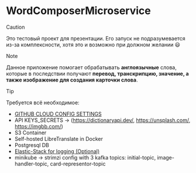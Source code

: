 # WordComposerMicroservice

> [!CAUTION]
> Это тестовый проект для презентации. Его запуск не подразумевается из-за комплексности, хотя это и возможно при должном желании 😃

> [!NOTE]  
> Данное приложение помогает обрабатывать **англоязычные** слова, которые в последствии получают **перевод, транскрипцию, значение, а также изображение для создания карточки слова**.

> [!TIP]
> Требуется всё необходимое:
> * [GITHUB CLOUD CONFIG SETTINGS](https://github.com/hannahmontana-554/word-composer-microservices/tree/master/spring_cloud_config_settings-master)
> * API KEYS_SECRETS -> (https://dictionaryapi.dev/, https://unsplash.com/, https://imgbb.com/)
> * S3 Container
> * Self-hosted LibreTranslate in Docker
> * Postgresql DB
> * [Elastic-Stack for logging (Optional)](https://github.com/hannahmontana-554/elk-stack)
> * minikube -> strimzi config with 3 kafka topics: initial-topic, image-handler-topic, card-representor-topic
